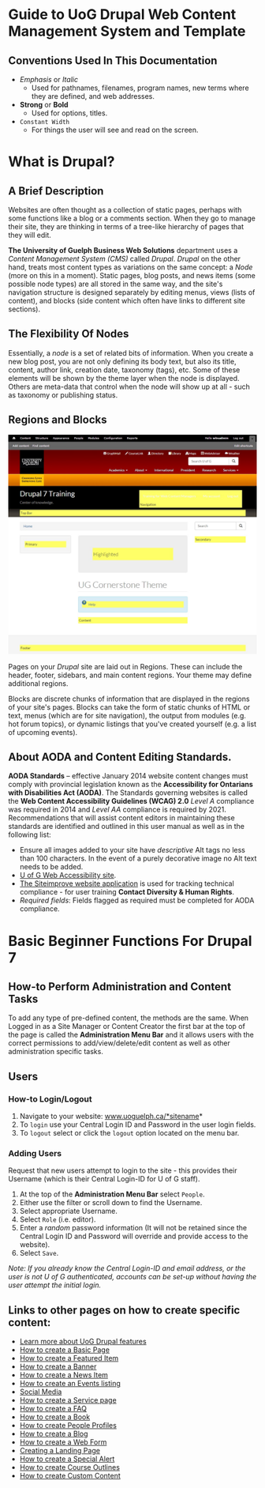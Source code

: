 # Guide to UoG Drupal Web Content Management System and Template
## Conventions Used In This Documentation

* *Emphasis* or *Italic*
    * Used for pathnames, filenames, program names, new terms where they are defined, and web addresses.
* **Strong** or __Bold__
    * Used for options, titles.
* `Constant Width`
    * For things the user will see and read on the screen.

# What is Drupal?
## A Brief Description
Websites are often thought as a collection of static pages, perhaps with some functions like a blog or a comments section. When they go to manage their site, they are thinking in terms of a tree-like hierarchy of pages that they will edit.

**The University of Guelph Business Web Solutions** department uses a *Content Management System (CMS)* called *Drupal*. *Drupal* on the other hand, treats most content types as variations on the same concept: a *Node* (more on this in a moment). Static pages, blog posts, and news items (some possible node types) are all stored in the same way, and the site's navigation structure is designed separately by editing menus, views (lists of content), and blocks (side content which often have links to different site sections).

## The Flexibility Of Nodes
 Essentially, a *node* is a set of related bits of information. When you create a new blog post, you are not only defining its body text, but also its title, content, author link, creation date, taxonomy (tags), etc. Some of these elements will be shown by the theme layer when the node is displayed. Others are meta-data that control when the node will show up at all - such as taxonomy or publishing status.

## Regions and Blocks
![Image of Block Areas highlighted](images/Block_Areas.jpg)

Pages on your *Drupal* site are laid out in Regions. These can include the header, footer, sidebars, and main content regions. Your theme may define additional regions.

Blocks are discrete chunks of information that are displayed in the regions of your site's pages. Blocks can take the form of static chunks of HTML or text, menus (which are for site navigation), the output from modules (e.g. hot forum topics), or dynamic listings that you've created yourself (e.g. a list of upcoming events).

## About AODA and Content Editing Standards.
**AODA Standards** – effective January 2014 website content changes must comply with provincial legislation known as the **Accessibility for Ontarians with Disabilities Act (AODA)**. The Standards governing websites is called the **Web Content Accessibility Guidelines (WCAG) 2.0** *Level A* compliance was required in 2014 and *Level AA* compliance is required by 2021. Recommendations that will assist content editors in maintaining these standards are identified and outlined in this user manual as well as in the following list:
* Ensure all images added to your site have *descriptive* Alt tags no less than 100 characters. In the event of a purely decorative image no Alt text needs to be added.
* [U of G Web Accessibility site](https://www.uoguelph.ca/accessibility/web/).
* [The Siteimprove website application](http://siteimprove.com/) is used for tracking technical compliance - for user training **Contact Diversity & Human Rights**.
* *Required fields*: Fields flagged as required must be completed for AODA compliance.

# Basic Beginner Functions For Drupal 7
## How-to Perform Administration and Content Tasks
To add any type of pre-defined content, the methods are the same. When Logged in as a Site Manager or Content Creator the first bar at the top of the page is called the **Administration Menu Bar** and it allows users with the correct permissions to add/view/delete/edit content as well as other administration specific tasks.

## Users
### How-to Login/Logout
1. Navigate to your website: www.uoguelph.ca/*sitename*
2. To `login` use your Central Login ID and Password in the user login fields.
3. To `logout` select or click the `logout` option located on the menu bar.

### Adding Users
Request that new users attempt to login to the site - this provides their Username (which is their Central Login-ID for U of G staff).

1. At the top of the **Administration Menu Bar** select `People`.
2. Either use the filter or scroll down to find the Username.
3. Select appropriate Username.
4. Select `Role` (i.e. editor).
5. Enter a *random* password information (It will not be retained since the Central Login ID and Password will override and provide access to the website).
6. Select `Save`.

*Note: If you already know the Central Login-ID and email address, or the user is not U of G authenticated, accounts can be set-up without having the user attempt the initial login.*

## Links to other pages on how to create specific content:
* [Learn more about UoG Drupal features](Drupal_Features_Terms_Acroynms.md)
* [How to create a Basic Page](features/howto-page.md)
* [How to create a Featured Item](features/howto-featured.md)
* [How to create a Banner](features/howto-banner.md)
* [How to create a News Item](features/howto-news.md)
* [How to create an Events listing](features/howto-events.md)
* [Social Media](features/howto-socialmedia.md)
* [How to create a Service page](features/howto-services.md)
* [How to create a FAQ](features/howto-FAQ.md)
* [How to create a Book](features/howto-book.md)
* [How to create People Profiles](features/howto-profiles.md)
* [How to create a Blog](features/howto-blog.md)
* [How to create a Web Form](features/howto-webforms.md)
* [Creating a Landing Page](features/howto-landingpag.md)
* [How to create a Special Alert](features/howto-specialalert.md)
* [How to create Course Outlines](features/howto-courseoutlines.md)
* [How to create Custom Content](features/howto-customcon.md)
